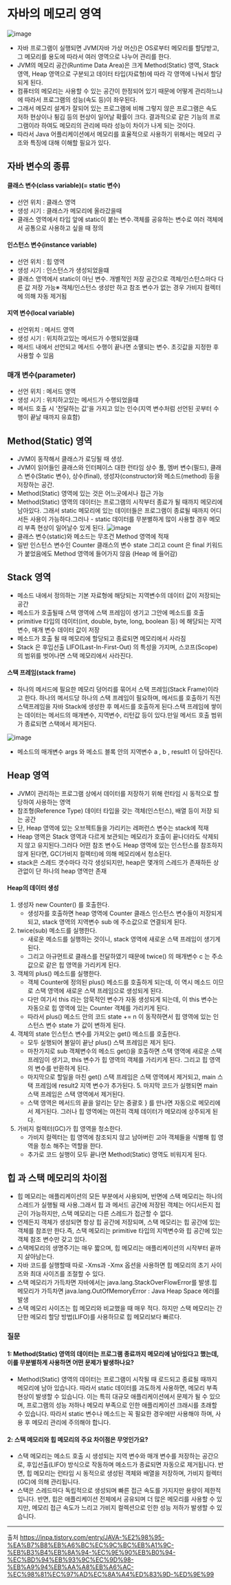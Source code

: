 # 자바의 메모리 영역
![image](https://github.com/user-attachments/assets/3a69acb3-f3e0-4729-80a6-ff08d2127ec3)

- 자바 프로그램이 실행되면 JVM(자바 가상 머신)은 OS로부터 메모리를 할당받고, 그 메모리를 용도에 따라서 여러 영역으로 나누어 관리를 한다.
- JVM의 메모리 공간(Runtime Data Area)은 크게 Method(Static) 영역, Stack 영역, Heap 영역으로 구분되고 데이터 타입(자료형)에 따라 각 영역에 나눠서 할당 되게 된다.
- 컴퓨터의 메모리는 사용할 수 있는 공간이 한정되어 있기 때문에 어떻게 관리하느냐에 따라서 프로그램의 성능(속도 등)이 좌우된다.
- 그래서 메모리 설계가 잘되어 있는 프로그램에 비해 그렇지 않은 프로그램은 속도 저하 현상이나 튕김 등의 현상이 일어날 확률이 크다. 결과적으로 같은 기능의 프로그램이라 하여도 메모리의 관리에 따라 성능이 차이가 나게 되는 것이다.
- 따라서 Java 어플리케이션에서 메모리를 효율적으로 사용하기 위해서는 메모리 구조와 특징에 대해 이해할 필요가 있다.

## 자바 변수의 종류
#### 클래스 변수(class variable)(= static 변수)
- 선언 위치 : 클래스 영역
- 생성 시기 : 클래스가 메모리에 올라갔을때
- 클래스 영역에서 타입 앞에 static이 붙는 변수.객체를 공유하는 변수로 여러 객체에서 공통으로 사용하고 싶을 때 정의
#### 인스턴스 변수(instance variable)
- 선언 위치 : 힙 영역
- 생성 시기 : 인스턴스가 생성되었을떄
- 클래스 영역에서 static이 아닌 변수. 개별적인 저장 공간으로 객체/인스턴스마다 다른 값 저장 가능※ 객체/인스턴스 생성만 하고 참조 변수가 없는 경우 가비지 컬렉터에 의해 자동 제거됨

#### 지역 변수(local variable)
- 선언위치 : 메서드 영역
- 생성 시기 : 위치하고있는 메서드가 수행되었을떄
- 메서드 내에서 선언되고 메서드 수행이 끝나면 소멸되는 변수. 초깃값을 지정한 후 사용할 수 있음

### 매개 변수(parameter)
- 선언 위치 : 메서드 영역
- 생성 시기 : 위치하고있는 메서드가 수행되었을떄
- 메서드 호출 시 '전달하는 값'을 가지고 있는 인수(지역 변수처럼 선언된 곳부터 수행이 끝날 때까지 유효함)

## Method(Static) 영역
- JVM이 동작해서 클래스가 로딩될 때 생성.
- JVM이 읽어들인 클래스와 인터페이스 대한 런타임 상수 풀, 멤버 변수(필드), 클래스 변수(Static 변수), 상수(final), 생성자(constructor)와 메소드(method) 등을 저장하는 공간.
- Method(Static) 영역에 있는 것은 어느곳에서나 접근 가능
- Method(Static) 영역의 데이터는 프로그램의 시작부터 종료가 될 때까지 메모리에 남아있다. 그래서 static 메모리에 있는 데이터들은 프로그램이 종료될 때까지 어디서든 사용이 가능하다.그러나 - static 데이터를 무분별하게 많이 사용할 경우 메모리 부족 현상이 일어날수 있게 된다.
![image](https://github.com/user-attachments/assets/701a16f3-f9b2-488e-9f3c-a2ca68cbddec)
- 클래스 변수(static)와 메소드는 무조건 Method 영역에 적재
- 일반 인스턴스 변수인 Counter 클래스의 변수 state 그리고 count 은 final 키워드가 붙었음에도 Method 영역에 들어가지 않음 (Heap 에 들어감)

## Stack 영역
- 메소드 내에서 정의하는 기본 자료형에 해당되는 지역변수의 데이터 값이 저장되는 공간
- 메소드가 호출될때 스택 영역에 스택 프레임이 생기고 그안에 메소드를 호출
- primitive 타입의 데이터(int, double, byte, long, boolean 등) 에 해당되는 지역변수, 매개 변수 데이터 값이 저장 
- 메소드가 호출 될 때 메모리에 할당되고 종료되면 메모리에서 사라짐
- Stack 은 후입선출 LIFO(Last-In-First-Out) 의 특성을 가지며, 스코프(Scope) 의 범위를 벗어나면 스택 메모리에서 사라진다.

####  스택 프레임(stack frame) 
- 하나의 메서드에 필요한 메모리 덩어리를 묶어서 스택 프레임(Stack Frame)이라고 한다. 하나의 메서드당 하나의 스택 프레임이 필요하며, 메서드를 호출하기 직전 스택프레임을 자바 Stack에 생성한 후 메서드를 호출하게 된다.스택 프레임에 쌓이는 데이터는 메서드의 매개변수, 지역변수, 리턴값 등이 있다.만일 메서드 호출 범위가 종료되면 스택에서 제거된다.

![image](https://github.com/user-attachments/assets/231b860f-9fab-41c3-8be5-751b063ff0f7)

- 메소드의 매개변수 args 와 메소드 블록 안의 지역변수 a , b , result1 이 담아진다.

## Heap 영역
- JVM이 관리하는 프로그램 상에서 데이터를 저장하기 위해 런타임 시 동적으로 할당하여 사용하는 영역
- 참조형(Reference Type) 데이터 타입을 갖는 객체(인스턴스), 배열 등이 저장 되는 공간
- 단, Heap 영역에 있는 오브젝트들을 가리키는 레퍼런스 변수는 stack에 적재
- Heap 영역은 Stack 영역과 다르게 보관되는 메모리가 호출이 끝나더라도 삭제되지 않고 유지된다.그러다 어떤 참조 변수도 Heap 영역에 있는 인스턴스를 참조하지 않게 된다면, GC(가비지 컬렉터)에 의해 메모리에서 청소된다.
- stack은 스레드 갯수마다 각각 생성되지만, heap은 몇개의 스레드가 존재하든 상관없이 단 하나의 heap 영역만 존재

#### Heap의 데이터 생성
1. 생성자 new Counter() 를 호출한다.
    - 생성자를 호출하면 heap 영역에 Counter 클래스 인스턴스 변수들이 저장되게 되고, stack 영역의 지역변수 sub 에 주소값으로 연결되게 된다.
2. twice(sub) 메소드를 실행한다.
    - 새로운 메소드를 실행하는 것이니, stack 영역에 새로운 스택 프레임이 생기게 된다.
    - 그리고 아규먼트로 클래스를 전달하였기 때문에 twice() 의 매개변수 c 는 주소값으로 같은 힙 영역을 가리키게 된다.
3. 객체의 plus() 메소드를 실행한다.
    - 객체 Counter에 정의된 plus() 메소드를 호출하게 되는데, 이 역시 메소드 이므로 스택 영역에 새로운 스택 프레임으로 생성되게 된다.
    - 다만 여기서 this 라는 암묵적인 변수가 자동 생성되게 되는데, 이 this 변수는 자동으로 힙 영역에 있는 Counter 객체를 가리키게 된다.
    - 따라서 plus() 메소드 안의 코드 state += n 이 동작하면서 힙 영역에 있는 인스턴스 변수 state 가 값이 변하게 된다.
4. 객체의 state 인스턴스 변수를 가져오는 get() 메소드를 호출한다.
    - 모두 실행되어 볼일이 끝난 plus() 스택 프레임은 제거 된다.
    - 마찬가지로 sub 객체변수의 메소드 get()을 호출하면 스택 영역에 새로운 스택 프레임이 생기고, this 변수가 힙 영역의 객체를 가리키게 된다. 그리고 힙 영역의 변수를 반환하게 된다.
    - 마지막으로 할일을 마친 get() 스택 프레임은 스택 영역에서 제거되고, main 스택 프레임에 result2 지역 변수가 추가된다.
5. 마지막 코드가 실행되면 main 스택 프레임은 스택 영역에서 제거된다.
    - 스택 영역은 메서드의 끝을 알리는 닫는 중괄호 } 를 만나면 자동으로 메모리에서 제거된다. 그러나 힙 영역에는 여전히 객체 데이터가 메모리에 상주되게 된다.
6. 가비지 컬렉터(GC)가 힙 영역을 청소한다.
    - 가비지 컬렉터는 힙 영역에 참조되지 않고 남아버린 고아 객체들을 식별해 힙 영역을 청소 해주는 역할을 한다.
    - 추가로 코드 실행이 모두 끝나면 Method(Static) 영역도 비워지게 된다.

## 힙 과 스택 메모리의 차이점
- 힙 메모리는 애플리케이션의 모든 부분에서 사용되며, 반면에 스택 메모리는 하나의 스레드가 실행될 때 사용.그래서 힙 과 메서드 공간에 저장된 객체는 어디서든지 접근이 가능하지만, 스택 메모리는 다른 스레드가 접근할 수 없다.
- 언제든지 객체가 생성되면 항상 힙 공간에 저장되며, 스택 메모리는 힙 공간에 있는 객체를 참조만 한다.즉, 스택 메모리는 primitive 타입의 지역변수와 힙 공간에 있는 객체 참조 변수만 갖고 있다.
- 스택메모리의 생명주기는 매우 짧으며, 힙 메모리는 애플리케이션의 시작부터 끝까지 살아남는다.
- 자바 코드를 실행할때 따로 -Xms과 -Xmx 옵션을 사용하면 힙 메모리의 초기 사이즈와 최대 사이즈를 조절할 수 있다.
- 스택 메모리가 가득차면 자바에서는 java.lang.StackOverFlowError를 발생.힙 메모리가 가득차면 java.lang.OutOfMemoryError : Java Heap Space 에러를 발생
- 스택 메모리 사이즈는 힙 메모리와 비교했을 때 매우 적다. 하지만 스택 메모리는 간단한 메모리 할당 방법(LIFO)를 사용하므로 힙 메모리보다 빠르다.

### 질문
#### 1: Method(Static) 영역의 데이터는 프로그램 종료까지 메모리에 남아있다고 했는데, 이를 무분별하게 사용하면 어떤 문제가 발생하나요?
- Method(Static) 영역의 데이터는 프로그램이 시작될 때 로드되고 종료될 때까지 메모리에 남아 있습니다. 따라서 static 데이터를 과도하게 사용하면, 메모리 부족 현상이 발생할 수 있습니다. 이는 특히 대규모 애플리케이션에서 문제가 될 수 있으며, 프로그램의 성능 저하나 메모리 부족으로 인한 애플리케이션 크래시를 초래할 수 있습니다. 따라서 static 변수나 메소드는 꼭 필요한 경우에만 사용해야 하며, 사용 후 메모리 관리에 주의해야 합니다.

####  2: 스택 메모리와 힙 메모리의 주요 차이점은 무엇인가요?
- 스택 메모리는 메소드 호출 시 생성되는 지역 변수와 매개 변수를 저장하는 공간으로, 후입선출(LIFO) 방식으로 작동하며 메소드가 종료되면 자동으로 제거됩니다. 반면, 힙 메모리는 런타임 시 동적으로 생성된 객체와 배열을 저장하며, 가비지 컬렉터(GC)에 의해 관리됩니다.
- 스택은 스레드마다 독립적으로 생성되며 빠른 접근 속도를 가지지만 용량이 제한적입니다. 반면, 힙은 애플리케이션 전체에서 공유되며 더 많은 메모리를 사용할 수 있지만, 메모리 접근 속도가 느리고 가비지 컬렉션으로 인한 성능 저하가 발생할 수 있습니다.


---
출처 
https://inpa.tistory.com/entry/JAVA-%E2%98%95-%EA%B7%B8%EB%A6%BC%EC%9C%BC%EB%A1%9C-%EB%B3%B4%EB%8A%94-%EC%9E%90%EB%B0%94-%EC%BD%94%EB%93%9C%EC%9D%98-%EB%A9%94%EB%AA%A8%EB%A6%AC-%EC%98%81%EC%97%AD%EC%8A%A4%ED%83%9D-%ED%9E%99